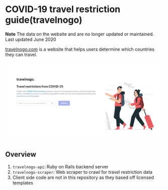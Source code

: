 
# COVID-19 travel restriction guide(travelnogo)

**Note** The data on the website and are no longer updated or maintained.
Last updated June 2020

[travelnogo.com](https://travelnogo.com) is a website that helps users determine
which countries they can travel.

![travelnogo homepage](/cover.png)

## Overview

1. `travelnogo-api`: Ruby on Rails backend server
2. `travelnogo-scraper`: Web scraper to crawl for travel restriction data
3. Client side code are not in this repository as they based off licensed templates

